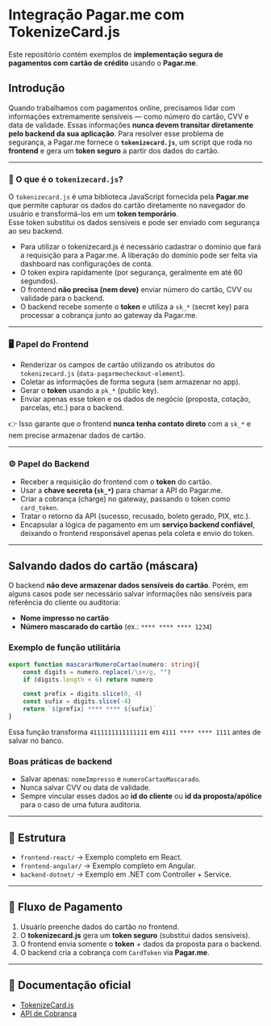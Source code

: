 # Integração Pagar.me com TokenizeCard.js

Este repositório contém exemplos de **implementação segura de pagamentos com cartão de crédito** usando o **Pagar.me**.

## Introdução

Quando trabalhamos com pagamentos online, precisamos lidar com informações extremamente sensíveis — como número do cartão, CVV e data de validade. Essas informações **nunca devem transitar diretamente pelo backend da sua aplicação**. Para resolver esse problema de segurança, a Pagar.me fornece o **`tokenizecard.js`**, um script que roda no **frontend** e gera um **token seguro** a partir dos dados do cartão.

---

### 🔑 O que é o `tokenizecard.js`?

O `tokenizecard.js` é uma biblioteca JavaScript fornecida pela **Pagar.me** que permite capturar os dados do cartão diretamente no navegador do usuário e transformá-los em um **token temporário**.  
Esse token substitui os dados sensíveis e pode ser enviado com segurança ao seu backend.

- Para utilizar o tokenizecard.js é necessário cadastrar o domínio que fará a requisição para a Pagar.me. A liberação do domínio pode ser feita via dashboard nas configurações de conta.
- O token expira rapidamente (por segurança, geralmente em até 60 segundos).  
- O frontend **não precisa (nem deve)** enviar número do cartão, CVV ou validade para o backend.  
- O backend recebe somente o **token** e utiliza a `sk_*` (secret key) para processar a cobrança junto ao gateway da Pagar.me.

---

### 🖥️ Papel do Frontend

- Renderizar os campos de cartão utilizando os atributos do `tokenizecard.js` (`data-pagarmecheckout-element`).
- Coletar as informações de forma segura (sem armazenar no app).
- Gerar o **token** usando a `pk_*` (public key).
- Enviar apenas esse token e os dados de negócio (proposta, cotação, parcelas, etc.) para o backend.

👉 Isso garante que o frontend **nunca tenha contato direto** com a `sk_*` e nem precise armazenar dados de cartão.

---

### ⚙️ Papel do Backend

- Receber a requisição do frontend com o **token** do cartão.
- Usar a **chave secreta (`sk_*`)** para chamar a API do Pagar.me.
- Criar a cobrança (charge) no gateway, passando o token como `card_token`.
- Tratar o retorno da API (sucesso, recusado, boleto gerado, PIX, etc.).
- Encapsular a lógica de pagamento em um **serviço backend confiável**, deixando o frontend responsável apenas pela coleta e envio do token.

---

## Salvando dados do cartão (máscara)


O backend **não deve armazenar dados sensíveis do cartão**. Porém, em alguns casos pode ser necessário salvar informações não sensíveis para referência do cliente ou auditoria:


- **Nome impresso no cartão**
- **Número mascarado do cartão** (ex.: `**** **** **** 1234`)


### Exemplo de função utilitária
```ts
export function mascararNumeroCartao(numero: string){
    const digits = numero.replace(/\s+/g, "")
    if (digits.length < 6) return numero

    const prefix = digits.slice(0, 4)
    const sufix = digits.slice(-4)
    return `${prefix} **** **** ${sufix}`
}

```


Essa função transforma `4111111111111111` em `4111 **** **** 1111` antes de salvar no banco.


### Boas práticas de backend
- Salvar apenas: `nomeImpresso` e `numeroCartaoMascarado`.
- Nunca salvar CVV ou data de validade.
- Sempre vincular esses dados ao **id do cliente** ou **id da proposta/apólice** para o caso de uma futura auditoria.

---

## 📂 Estrutura
- `frontend-react/` → Exemplo completo em React.
- `frontend-angular/` → Exemplo completo em Angular.
- `backend-dotnet/` → Exemplo em .NET com Controller + Service.

---

## 🔑 Fluxo de Pagamento
1. Usuário preenche dados do cartão no frontend.
2. O **tokenizecard.js** gera um **token seguro** (substitui dados sensíveis).
3. O frontend envia somente o **token** + dados da proposta para o backend.
4. O backend cria a cobrança com `CardToken` via **Pagar.me**.

---

## 📘 Documentação oficial
- [TokenizeCard.js](https://docs.pagar.me/reference/tokenizecard-js)
- [API de Cobrança](https://docs.pagar.me/reference/criar-uma-cobranca)
